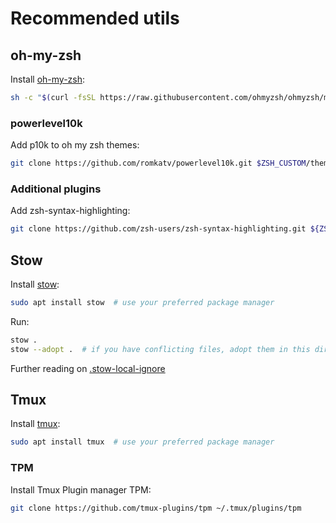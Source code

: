 # Recommended utils

## oh-my-zsh
Install [oh-my-zsh](https://github.com/ohmyzsh/ohmyzsh/wiki):
```sh
sh -c "$(curl -fsSL https://raw.githubusercontent.com/ohmyzsh/ohmyzsh/master/tools/install.sh)"
```

### powerlevel10k
Add p10k to oh my zsh themes: 
```sh
git clone https://github.com/romkatv/powerlevel10k.git $ZSH_CUSTOM/themes/powerlevel10k
```

### Additional plugins
Add zsh-syntax-highlighting:
```sh
git clone https://github.com/zsh-users/zsh-syntax-highlighting.git ${ZSH_CUSTOM:-~/.oh-my-zsh/custom}/plugins/zsh-syntax-highlighting
```


## Stow
Install [stow](https://www.gnu.org/software/stow/):
```sh
sudo apt install stow  # use your preferred package manager
```
Run:
```sh
stow .
stow --adopt .  # if you have conflicting files, adopt them in this directory
```
Further reading on [.stow-local-ignore](https://www.gnu.org/software/stow/manual/html_node/Types-And-Syntax-Of-Ignore-Lists.html)


## Tmux
Install [tmux](https://github.com/tmux/tmux/wiki):
```sh
sudo apt install tmux  # use your preferred package manager
```

### TPM
Install Tmux Plugin manager TPM:
```sh
git clone https://github.com/tmux-plugins/tpm ~/.tmux/plugins/tpm
```